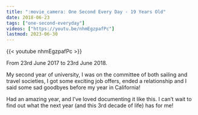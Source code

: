 ```yaml
---
title: ":movie_camera: One Second Every Day - 19 Years Old"
date: 2018-06-23
tags: ["one-second-everyday"]
videos: ["https://youtu.be/nhmEgzpafPc"]
lastmod: 2023-06-30
---
```


{{< youtube nhmEgzpafPc >}}

From 23rd June 2017 to 23rd June 2018.

My second year of university, I was on the committee of both sailing and travel societies, I got some exciting job offers, ended a relationship and I said some sad goodbyes before my year in California!

Had an amazing year, and I’ve loved documenting it like this. I can’t wait to find out what the next year (and this 3rd decade of life) has for me!
